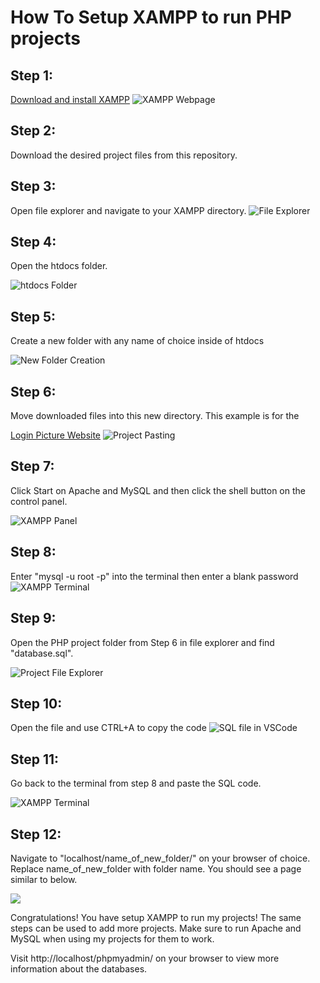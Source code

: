 # How To Setup XAMPP to run PHP projects

<h2>Step 1:</h2>

[Download and install XAMPP](https://www.apachefriends.org/download.html)
![XAMPP Webpage](Setup_Pictures/Webpage.PNG)


<h2>Step 2:</h2>

Download the desired project files from this repository.

<h2>Step 3:</h2>

Open file explorer and navigate to your XAMPP directory. 
![File Explorer](Setup_Pictures/FileExplorer1.PNG)

<h2>Step 4:</h2>
Open the htdocs folder.

![htdocs Folder](Setup_Pictures/FileExplorer2.PNG)


<h2>Step 5:</h2>
Create a new folder with any name of choice inside of htdocs

![New Folder Creation](Setup_Pictures/FileExplorer3.PNG)

<h2>Step 6:</h2>
Move downloaded files into this new directory. This example is for the 

[Login Picture Website](LoginPictureWebsite)
![Project Pasting](Setup_Pictures/FileExplorer4.PNG)

<h2>Step 7:</h2>
Click Start on Apache and MySQL and then click the shell button on the control panel.

![XAMPP Panel](Setup_Pictures/XAMPP.PNG)

<h2>Step 8:</h2>

Enter "mysql -u root -p" into the terminal then enter a blank password
![XAMPP Terminal](Setup_Pictures/terminal.PNG)

<h2>Step 9:</h2>
Open the PHP project folder from Step 6 in file explorer and find "database.sql". 


![Project File Explorer](Setup_Pictures/ProjectExplorer.PNG)

<h2>Step 10:</h2>

Open the file and use CTRL+A to copy the code
![SQL file in VSCode](Setup_Pictures/vscode.PNG)

<h2>Step 11:</h2>
Go back to the terminal from step 8 and paste the SQL code.

![XAMPP Terminal](Setup_Pictures/terminal2.PNG)


<h2>Step 12:</h2>
Navigate to "localhost/name_of_new_folder/" on your browser of choice. Replace name_of_new_folder with folder name. You should see a page similar to below.

![](Setup_Pictures/localhost.PNG)


Congratulations! You have setup XAMPP to run my projects! The same steps can be used to add more projects. Make sure to run Apache and MySQL when using my projects for them to work. 

Visit http://localhost/phpmyadmin/ on your browser to view more information about the databases.